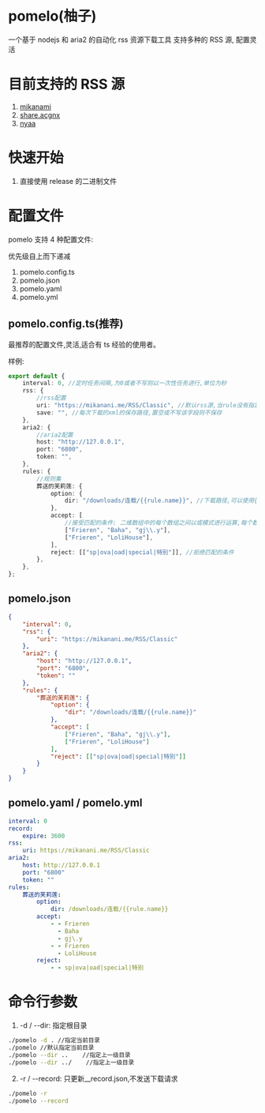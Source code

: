 # pomelo(柚子)

一个基于 nodejs 和 aria2 的自动化 rss 资源下载工具
支持多种的 RSS 源, 配置灵活

# 目前支持的 RSS 源

1. [mikanami](https://mikanani.me/)
2. [share.acgnx](https://share.acgnx.se/)
3. [nyaa](https://nyaa.si/)

# 快速开始

1. 直接使用 release 的二进制文件

# 配置文件

pomelo 支持 4 种配置文件:

优先级自上而下递减

1. pomelo.config.ts
2. pomelo.json
3. pomelo.yaml
4. pomelo.yml

## pomelo.config.ts(推荐)

最推荐的配置文件,灵活,适合有 ts 经验的使用者。

样例:

```typescript
export default {
    interval: 0, //定时任务间隔,为0或者不写则以一次性任务进行,单位为秒
    rss: {
        //rss配置
        uri: "https://mikanani.me/RSS/Classic", //默认rss源,当rule没有指定源时使用该源
        save: "", //每次下载的xml的保存路径,置空或不写该字段则不保存
    },
    aria2: {
        //aria2配置
        host: "http://127.0.0.1",
        port: "6800",
        token: "",
    },
    rules: {
        //规则集
        葬送的芙莉莲: {
            option: {
                dir: "/downloads/连载/{{rule.name}}", //下载路径,可以使用{{rule.name}}作为规则名占位符
            },
            accept: [
                //接受匹配的条件: 二维数组中的每个数组之间以或模式进行运算,每个数组内的每个关键词以与模式进行运算
                ["Frieren", "Baha", "gj\\.y"],
                ["Frieren", "LoliHouse"],
            ],
            reject: [["sp|ova|oad|special|特別"]], //拒绝匹配的条件
        },
    },
};
```

## pomelo.json

```JSON
{
    "interval": 0,
    "rss": {
        "uri": "https://mikanani.me/RSS/Classic"
    },
    "aria2": {
        "host": "http://127.0.0.1",
        "port": "6800",
        "token": ""
    },
    "rules": {
        "葬送的芙莉莲": {
            "option": {
                "dir": "/downloads/连载/{{rule.name}}"
            },
            "accept": [
                ["Frieren", "Baha", "gj\\.y"],
                ["Frieren", "LoliHouse"]
            ],
            "reject": [["sp|ova|oad|special|特別"]]
        }
    }
}
```

## pomelo.yaml / pomelo.yml

```yaml
interval: 0
record:
    expire: 3600
rss:
    uri: https://mikanani.me/RSS/Classic
aria2:
    host: http://127.0.0.1
    port: "6800"
    token: ""
rules:
    葬送的芙莉莲:
        option:
            dir: /downloads/连载/{{rule.name}}
        accept:
            - - Frieren
              - Baha
              - gj\.y
            - - Frieren
              - LoliHouse
        reject:
            - - sp|ova|oad|special|特別
```

# 命令行参数

1. -d / --dir: 指定根目录

```bash
./pomelo -d . //指定当前目录
./pomelo //默认指定当前目录
./pomelo --dir ..    //指定上一级目录
./pomelo --dir ../    //指定上一级目录
```

2. -r / --record: 只更新\_\_record.json,不发送下载请求

```bash
./pomelo -r
./pomelo --record
```
